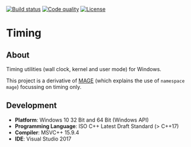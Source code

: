[![Build status][s1]][av] [![Code quality][s2]][co] [![License][s3]][li]

[s1]: https://ci.appveyor.com/api/projects/status/7iewo12knry966xn?svg=true
[s2]: https://api.codacy.com/project/badge/Grade/a550028075584736a98c79d33c5c6b21
[s3]: https://img.shields.io/badge/license-GPL%203.0-blue.svg

[av]: https://ci.appveyor.com/project/matt77hias/Timing
[co]: https://www.codacy.com/app/matt77hias/Timing?utm_source=github.com&amp;utm_medium=referral&amp;utm_content=matt77hias/Timing&amp;utm_campaign=Badge_Grade
[li]: https://raw.githubusercontent.com/matt77hias/Timing/master/LICENSE.txt

# Timing

## About
Timing utilities (wall clock, kernel and user mode) for Windows.

This project is a derivative of [MAGE](https://github.com/matt77hias/MAGE) (which explains the use of `namespace mage`) focussing on timing only.

## Development
* **Platform**: Windows 10 32 Bit and 64 Bit (Windows API)
* **Programming Language**: ISO C++ Latest Draft Standard (> C++17)
* **Compiler**: MSVC++ 15.9.4
* **IDE**: Visual Studio 2017
